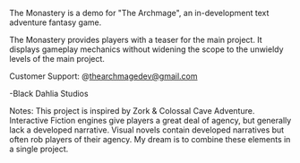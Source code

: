 The Monastery is a demo for "The Archmage", an in-development text adventure fantasy game.

The Monastery provides players with a teaser for the main project. It displays gameplay mechanics without widening the scope to the unwieldy levels of the main project. 

Customer Support: @thearchmagedev@gmail.com

-Black Dahlia Studios

Notes: This project is inspired by Zork & Colossal Cave Adventure. Interactive Fiction engines give players a great deal of agency, but generally lack a developed narrative. Visual novels contain developed narratives but often rob players of their agency. My dream is to combine these elements in a single project. 
